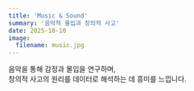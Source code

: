 ```yaml
---
title: 'Music & Sound'
summary: '음악적 몰입과 창의적 사고'
date: 2025-10-10
image:
  filename: music.jpg
---
```


음악을 통해 감정과 몰입을 연구하며,  
창의적 사고의 원리를 데이터로 해석하는 데 흥미를 느낍니다.
